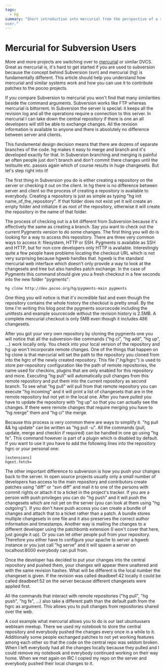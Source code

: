 ```yaml
---
tags:
  - hg
summary: "Short introduction into mercurial from the perspective of a subversion
user."
---
```


# Mercurial for Subversion Users

More and more projects are switching over to [mercurial](http://www.selenic.com/mercurial/) or similar DVCS. Great as
mercurial is, it's hard to get started if you are used to subversion
because the concept behind Subversion (svn) and mercurial (hg) is
fundamentally different. This article should help you understand how
mercurial and similar systems work and how you can use it to contribute
patches to the pocoo projects.

If you compare Subversion to mercurial you won't find that many
similarities beside the command arguments. Subversion works like FTP
whereas mercurial is bittorrent. In Subversion the server is special: it
keeps all the revision log and all the operations require a connection
to this server. In mercurial I can take down the central repository if
there is one an all developers will still be able to exchange changes.
All the revision information is available to anyone and there is
absolutely no difference between server and clients.

This fundamental design decision means that there are dozens of separate
branches of the code. hg makes it easy to merge and branch and it's
developed exactly for that. In Subversion branching and merging is
painful an often people just don't branch and don't commit there changes
until the testsuite etc. passes again which of course results in huge
changesets. But let's step right into it!

The first thing in Subversion you do is either creating a repository on
the server or checking it out on the client. In hg there is no
difference between server and client so the process of creating a
repository is available to everybody. Creating a repository is just as
simple as typing "hg init name_of_the_repository". If that folder does
not exist yet it will create an empty folder and initialize it as root
of the repository, otherwise it will create the repository in the name
of that folder.

The process of checking out is a bit different from Subversion because
it's effectively the same as creating a branch. Say you want to check
out the current Pygments version to do some changes. The first thing you
will do is looking for a way to access this repository. There are three
very common ways to access it: filesystem, HTTP or SSH. Pygments is
available as SSH and HTTP, but for non core developers only HTTP is
available. Interestingly quite a few people have problems locating the
checkout URL which is not very surprising because hgweb handles that.
hgweb is the standard mercurial web interface which doesn't only provide
a way to look at the changesets and tree but also handles patch
exchange. In the case of Pygments this command should give you a fresh
checkout in a few seconds into the new folder "pygments":

```
hg clone http://dev.pocoo.org/hg/pygments-main pygments
```

One thing you will notice is that it's incredible fast and even though
the repository contains the whole history the checkout is pretty small.
By the time I'm writing this blog post the pygments sourcecode including
the unittests and example sourcecode without the revision history is
2.5MB. A complete mercurial checkout is only 5MB even though it includes
486 changesets.

After you got your very own repository by cloning the pygments one you
will notice that all the subversion-like commands ("hg ci", "hg add",
"hg up", ...) work locally only. You check into your local version of
the repository and hg up won't incorporate remote changes. One of the
things that happen on hg clone is that mercurial will set the path to
the repository you cloned from into the hgrc of the newly created
repository. This file (".hg/hgrc") is used to store per-repository
configuration like the path of remote repositories, the name used for
checkins, plugins that are only enabled for this repository and more.
Executing "hg pull" will automatically pull changes from this remote
repository and put them into the current repository as second branch. To
see what "hg pull" will pull from that remote repository you can execute
"hg incoming" and it will print a list of changesets that are in the
remote repository but not yet in the local one. After you have pulled
you have to update the repository with "hg up" so that you can actually
see the changes. If there were remote changes that require merging you
have to "hg merge" them and "hg ci" the merge.

Because this process is very common there are ways to simplify it. "hg
pull && hg update" can be written as "hg pull -u". All the commands
(pull, update, merge and checkin if required) can be handled in one go
using "hg fe". This command however is part of a plugin which is
disabled by default. If you want to use it you have to add the following
lines into the repository hgrc or your personal one:

```
[extensions]
hgext.fetch=
```

The other important difference to subversion is how you push your
changes back to the server. In open source projects usually only a small
number of developers has access to the main repository and contributors
create patches using "diff" or "svn diff" and mail it to one of the
persons with commit rights or attach it to a ticket in the project's
tracker. If you are a person with push privileges you can do "hg push"
and it will push the changesets which are not yet on the server (you can
look at them using "hg outgoing"). If you don't have push access you can
create a bundle of changes and attach that to a ticket rather than a
patch. A bundle stores multiple changesets in one file and it also
preserves the correct author information and timestamps. Another way is
mailing the changes to a different developer using the patchbomb
extension (I won't cover that here, just google it up). Or you can let
other people pull from your repository. Therefore you either have to
configure your apache to server a hgweb instance or you just call "hg
serve" and it will spawn a server on localhost:8000 everybody can pull
from.

Once the developer has decided to put your changes into the central
repository and pushed them, your changes will appear there unaltered and
with the same revision hashes. What will be different is the local
number the changeset is given. If the revision was called deadbeef:42
locally it could be called deadbeef:52 on the server because different
changesets were applied first.

All the commands that interact with remote repositories ("hg pull", "hg
push", "hg fe", ...) also take a different path than the default path
from the hgrc as argument. This allows you to pull changes from
repositories shared over the web.

A cool example what mercurial allows you to do is our last ubuntuusers
webteam meetup. There we used my notebook to store the central
repository and everybody pushed the changes every once in a while to it.
Additionally some people exchanged patches to not yet working features
among each other so that the code on the central repo was seldom broken.
When I left everybody had all the changes locally because they pulled
and I could remove my notebook and everybody continued working on their
way home. When we met again on IRC I copied my repo on the server and
everybody pushed their local changes to it.
